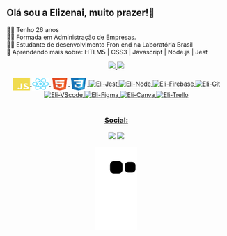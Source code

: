 ## Olá sou a Elizenai, muito prazer!👋

 
 🙋‍♀️ Tenho 26 anos <br>
 👩‍🎓 Formada em Administração de Empresas. <br>
 👩‍💻 Estudante de desenvolvimento Fron end na Laboratória Brasil <br>
 🌱 Aprendendo mais sobre: HTLM5 | CSS3 | Javascript | Node.js | Jest 

<div align="center">
  <a href="https://github.com/elizenai">
    <img height="180em" src="https://github-readme-stats.vercel.app/api?username=elizenai&show_icons=true&theme=bear&include_all_commits=true&count_private=true"/>
    <img height="180em" src="https://github-readme-stats.vercel.app/api/top-langs/?username=elizenai&layout=compact&langs_count=7&theme=bear"/>
</div>
  
<div style="display: inline_block" align="center"><br>
  <img align="center" alt="Eli-Js" height="30" width="40" src="https://raw.githubusercontent.com/devicons/devicon/master/icons/javascript/javascript-plain.svg">
  <img align="center" alt="Eli-React" height="30" width="40" src="https://raw.githubusercontent.com/devicons/devicon/master/icons/react/react-original.svg">
  <img align="center" alt="Eli-HTML" height="30" width="40" src="https://raw.githubusercontent.com/devicons/devicon/master/icons/html5/html5-original.svg">
  <img align="center" alt="ELi-CSS" height="30" width="40" src="https://raw.githubusercontent.com/devicons/devicon/master/icons/css3/css3-original.svg">
  <img align="center" alt="Eli-Jest" height="30" width="40" src="https://cdn.jsdelivr.net/gh/devicons/devicon/icons/jest/jest-plain.svg">
  <img align="center" alt="Eli-Node" height="30" width="40" src="https://cdn.jsdelivr.net/gh/devicons/devicon/icons/nodejs/nodejs-original.svg" />
  <img align="center" alt="Eli-Firebase" height="30" width="40" src="https://cdn.jsdelivr.net/gh/devicons/devicon/icons/firebase/firebase-plain.svg" />
  <img align="center" alt="Eli-Git" height="30" width="40" src="https://cdn.jsdelivr.net/gh/devicons/devicon/icons/git/git-original.svg" />
  <img align="center" alt="Eli-VScode" height="30" width="40" src="https://cdn.jsdelivr.net/gh/devicons/devicon/icons/vscode/vscode-original.svg" />
  <img align="center" alt="Eli-Figma" height="30" width="40" src="https://cdn.jsdelivr.net/gh/devicons/devicon/icons/figma/figma-original.svg" />
  <img align="center" alt="Eli-Canva" height="30" width="40" src="https://cdn.jsdelivr.net/gh/devicons/devicon/icons/canva/canva-original.svg" />
  <img align="center" alt="Eli-Trello" height="30" width="40" src="https://cdn.jsdelivr.net/gh/devicons/devicon/icons/trello/trello-plain.svg" />
  <br>
  <br>
  
  <div align="center"> 
    <h3> Social: </h3>
    <a href="https:https://www.linkedin.com/in/elizenai/" target="_blank"><img src="https://img.shields.io/badge/LinkedIn-0077B5?style=for-the-badge&logo=linkedin&logoColor=white" target="_blank"></a>  
    <a href="https://www.instagram.com/elizenay/" target="_blank"><img src="https://img.shields.io/badge/Instagram-E4405F?style=for-the-badge&logo=instagram&logoColor=white" target="_blank"></a>  
</div>
    
 ![Snake animation](https://github.com/elizenai/elizenai/blob/output/github-contribution-grid-snake.svg)

 


